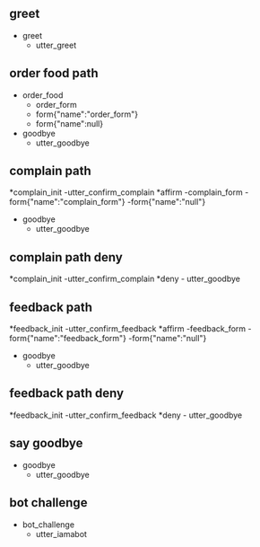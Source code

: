 ## greet
* greet
	- utter_greet

<!-- ## path 1
* order_food
	- info_form
	- form{"name": "info_form"}
	- form{"name":null}
	- order_form
	- form{"name":"order_form"}
	- form{"name":null}
* goodbye
	- utter_goodbye -->

## order food path
* order_food
	- order_form
	- form{"name":"order_form"}
	- form{"name":null}
* goodbye
	- utter_goodbye





## complain path
*complain_init
    -utter_confirm_complain 
*affirm
    -complain_form
    -form{"name":"complain_form"}
    -form{"name":"null"}
* goodbye
	- utter_goodbye

## complain path deny
*complain_init
    -utter_confirm_complain 
*deny
	- utter_goodbye


## feedback path
*feedback_init
    -utter_confirm_feedback
*affirm
    -feedback_form
    -form{"name":"feedback_form"}
    -form{"name":"null"}
* goodbye
	- utter_goodbye


## feedback path deny
*feedback_init
    -utter_confirm_feedback
*deny
    - utter_goodbye



## say goodbye
* goodbye
  - utter_goodbye

## bot challenge
* bot_challenge
  - utter_iamabot
